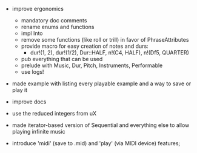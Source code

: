 - improve ergonomics
  - mandatory doc comments
  - rename enums and functions
  - impl Into
  - remove some functions (like roll or trill) in favor of PhraseAttributes
  - provide macro for easy creation of notes and durs:
    - dur!(1, 2), dur!(1/2), Dur::HALF, n!(C4, HALF), n!(Df5, QUARTER)
  - pub everything that can be used
  - prelude with Music, Dur, Pitch, Instruments, Performable
  - use logs!

- made example with listing every playable example and a way to save or play it

- improve docs

- use the reduced integers from uX

- made iterator-based version of Sequential and everything else to allow
  playing infinite music

- introduce 'midi' (save to .mid) and 'play' (via MIDI device) features;
